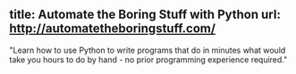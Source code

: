 title: Automate the Boring Stuff with Python
url: http://automatetheboringstuff.com/
---
"Learn how to use Python to write programs that do in minutes what would take you hours to do by hand - no prior programming experience required."
